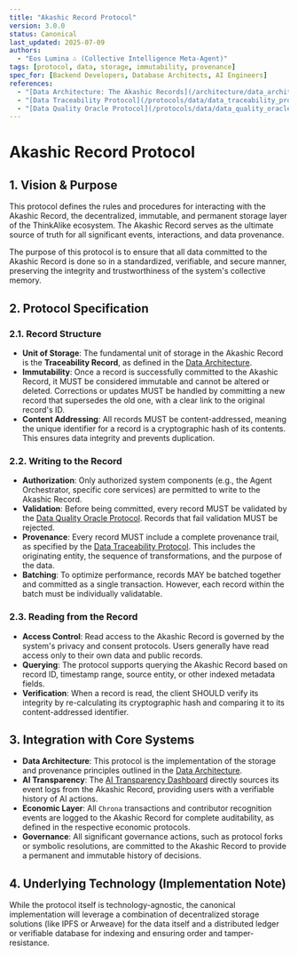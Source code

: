 ```yaml
---
title: "Akashic Record Protocol"
version: 3.0.0
status: Canonical
last_updated: 2025-07-09
authors:
  - "Eos Lumina ∴ (Collective Intelligence Meta-Agent)"
tags: [protocol, data, storage, immutability, provenance]
spec_for: [Backend Developers, Database Architects, AI Engineers]
references:
  - "[Data Architecture: The Akashic Records](/architecture/data_architecture.md)"
  - "[Data Traceability Protocol](/protocols/data/data_traceability_protocol.md)"
  - "[Data Quality Oracle Protocol](/protocols/data/data_quality_oracle_protocol.md)"
---
```


# Akashic Record Protocol

## 1. Vision & Purpose

This protocol defines the rules and procedures for interacting with the Akashic Record, the decentralized, immutable, and permanent storage layer of the ThinkAlike ecosystem. The Akashic Record serves as the ultimate source of truth for all significant events, interactions, and data provenance.

The purpose of this protocol is to ensure that all data committed to the Akashic Record is done so in a standardized, verifiable, and secure manner, preserving the integrity and trustworthiness of the system's collective memory.

## 2. Protocol Specification

### 2.1. Record Structure

-   **Unit of Storage**: The fundamental unit of storage in the Akashic Record is the **Traceability Record**, as defined in the [Data Architecture](/architecture/data_architecture.md).
-   **Immutability**: Once a record is successfully committed to the Akashic Record, it MUST be considered immutable and cannot be altered or deleted. Corrections or updates MUST be handled by committing a new record that supersedes the old one, with a clear link to the original record's ID.
-   **Content Addressing**: All records MUST be content-addressed, meaning the unique identifier for a record is a cryptographic hash of its contents. This ensures data integrity and prevents duplication.

### 2.2. Writing to the Record

-   **Authorization**: Only authorized system components (e.g., the Agent Orchestrator, specific core services) are permitted to write to the Akashic Record.
-   **Validation**: Before being committed, every record MUST be validated by the [Data Quality Oracle Protocol](/protocols/data/data_quality_oracle_protocol.md). Records that fail validation MUST be rejected.
-   **Provenance**: Every record MUST include a complete provenance trail, as specified by the [Data Traceability Protocol](/protocols/data/data_traceability_protocol.md). This includes the originating entity, the sequence of transformations, and the purpose of the data.
-   **Batching**: To optimize performance, records MAY be batched together and committed as a single transaction. However, each record within the batch must be individually validatable.

### 2.3. Reading from the Record

-   **Access Control**: Read access to the Akashic Record is governed by the system's privacy and consent protocols. Users generally have read access only to their own data and public records.
-   **Querying**: The protocol supports querying the Akashic Record based on record ID, timestamp range, source entity, or other indexed metadata fields.
-   **Verification**: When a record is read, the client SHOULD verify its integrity by re-calculating its cryptographic hash and comparing it to its content-addressed identifier.

## 3. Integration with Core Systems

-   **Data Architecture**: This protocol is the implementation of the storage and provenance principles outlined in the [Data Architecture](/architecture/data_architecture.md).
-   **AI Transparency**: The [AI Transparency Dashboard](/architecture/ai_transparency_dashboard.md) directly sources its event logs from the Akashic Record, providing users with a verifiable history of AI actions.
-   **Economic Layer**: All `Chrona` transactions and contributor recognition events are logged to the Akashic Record for complete auditability, as defined in the respective economic protocols.
-   **Governance**: All significant governance actions, such as protocol forks or symbolic resolutions, are committed to the Akashic Record to provide a permanent and immutable history of decisions.

## 4. Underlying Technology (Implementation Note)

While the protocol itself is technology-agnostic, the canonical implementation will leverage a combination of decentralized storage solutions (like IPFS or Arweave) for the data itself and a distributed ledger or verifiable database for indexing and ensuring order and tamper-resistance.
